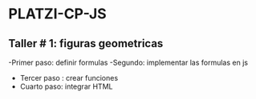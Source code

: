 # PLATZI-CP-JS


## Taller # 1: figuras geometricas

-Primer paso: definir formulas
-Segundo: implementar las formulas en js
- Tercer paso : crear funciones
- Cuarto paso: integrar HTML

